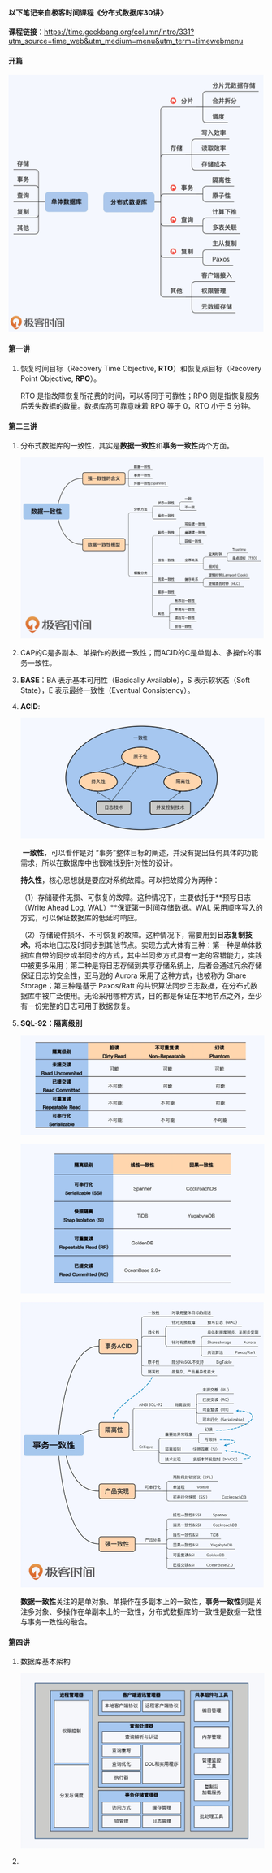 #### 											以下笔记来自极客时间课程《分布式数据库30讲》

**课程链接**：https://time.geekbang.org/column/intro/331?utm_source=time_web&utm_medium=menu&utm_term=timewebmenu

#### 开篇

![database](./database.jpeg)

#### 第一讲

1. 恢复时间目标（Recovery Time Objective, **RTO**）和恢复点目标（Recovery Point Objective, **RPO**）。

   RTO 是指故障恢复所花费的时间，可以等同于可靠性；RPO 则是指恢复服务后丢失数据的数量。数据库高可靠意味着 RPO 等于 0，RTO 小于 5 分钟。

#### 第二三讲

1. 分布式数据库的一致性，其实是**数据一致性**和**事务一致性**两个方面。

   ![data-consistency](./data-consistency.jpeg)

   

2. CAP的C是多副本、单操作的数据一致性；而ACID的C是单副本、多操作的事务一致性。

3. **BASE**：BA 表示基本可用性（Basically Available），S 表示软状态（Soft State），E 表示最终一致性（Eventual Consistency）。

4. **ACID**:

   ![ACID](./ACID.jpeg)

   ​	**一致性**，可以看作是对 “事务”整体目标的阐述，并没有提出任何具体的功能需求，所以在数据库中也很难找到针对性的设计。

   ​	**持久性**，核心思想就是要应对系统故障。可以把故障分为两种：

   ​	（1）存储硬件无损、可恢复的故障。这种情况下，主要依托于**预写日志（Write Ahead Log, WAL）**保证第一时间存储数据。WAL 采用顺序写入的方式，可以保证数据库的低延时响应。

   ​	（2）存储硬件损坏、不可恢复的故障。这种情况下，需要用到**日志复制技术**，将本地日志及时同步到其他节点。实现方式大体有三种：第一种是单体数据库自带的同步或半同步的方式，其中半同步方式具有一定的容错能力，实践中被更多采用；第二种是将日志存储到共享存储系统上，后者会通过冗余存储保证日志的安全性，亚马逊的 Aurora 采用了这种方式，也被称为 Share Storage；第三种是基于 Paxos/Raft 的共识算法同步日志数据，在分布式数据库中被广泛使用。无论采用哪种方式，目的都是保证在本地节点之外，至少有一份完整的日志可用于数据恢复。

5. **SQL-92：隔离级别**

   ![Isolation-level](./Isolation-level.jpeg)

   ![ssi](./ssi.jpeg)

   ![transaction](./transaction.jpeg)

   ​	**数据一致性**关注的是单对象、单操作在多副本上的一致性，**事务一致性**则是关注多对象、多操作在单副本上的一致性，分布式数据库的一致性是数据一致性与事务一致性的融合。

#### 第四讲

1. 数据库基本架构

   ![structure](./structure.jpeg)

2. 

